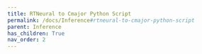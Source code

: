 ```yaml
---
title: RTNeural to Cmajor Python Script
permalink: /docs/Inference#rtneural-to-cmajor-python-script
parent: Inference
has_children: True
nav_order: 2
---
```

